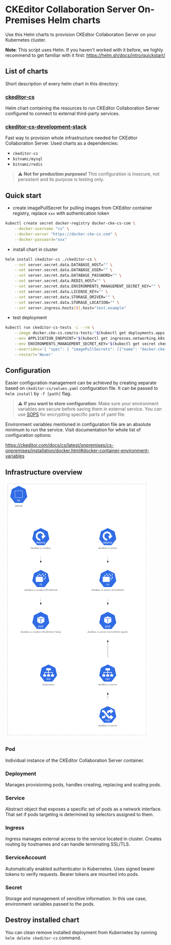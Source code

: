 # CKEditor Collaboration Server On-Premises Helm charts

Use this Helm charts to provision CKEditor Collaboration Server on your
Kubernetes cluster.

**Note**: This script uses Helm. If you haven't worked with it before, we highly
recommend to get familiar with it first: https://helm.sh/docs/intro/quickstart/

## List of charts

Short description of every helm chart in this directory:

### [ckeditor-cs](ckeditor-cs)

Helm chart containing the resources to run CKEditor Collaboration Server
configured to connect to external third-party services.

### [ckeditor-cs-development-stack](ckeditor-cs-development-stack)

Fast way to provision whole infrastructure needed for CKEditor Collaboration
Server. Used charts as a dependencies:
- `ckeditor-cs`
- `bitnami/mysql`
- `bitnami/redis`

>:warning: **Not for production purposes!** This configuration is insecure, not
>persistent and its purpose is testing only.

## Quick start

- create imagePullSecret for pulling images from CKEditor container registry,
  replace `xxx` with authentication token
```sh
kubectl create secret docker-registry docker-cke-cs-com \
    --docker-username "cs" \
    --docker-server "https://docker.cke-cs.com" \
    --docker-password="xxx"
```

- install chart in cluster
```sh
helm install ckeditor-cs ./ckeditor-cs \
    --set server.secret.data.DATABASE_HOST="" \
    --set server.secret.data.DATABASE_USER="" \
    --set server.secret.data.DATABASE_PASSWORD="" \
    --set server.secret.data.REDIS_HOST="" \
    --set server.secret.data.ENVIRONMENTS_MANAGEMENT_SECRET_KEY="" \
    --set server.secret.data.LICENSE_KEY="" \
    --set server.secret.data.STORAGE_DRIVER="" \
    --set server.secret.data.STORAGE_LOCATION="" \
    --set server.ingress.hosts[0].host="test.example"
```

- test deployment
```sh
kubectl run ckeditor-cs-tests -i --rm \
    --image docker.cke-cs.com/cs-tests:"$(kubectl get deployments.apps ckeditor-cs-server -o json | jq -r '.spec.template.spec.containers[0].image' | sed 's/.*://')" \
    --env APPLICATION_ENDPOINT="$(kubectl get ingresses.networking.k8s.io ckeditor-cs-server -o json | jq -r '.spec.rules[0].host' | sed 's|^|http://|')" \
    --env ENVIRONMENTS_MANAGEMENT_SECRET_KEY="$(kubectl get secret ckeditor-cs-server -o json | jq -r '.data.ENVIRONMENTS_MANAGEMENT_SECRET_KEY' | base64 -d)" \
    --overrides='{ "spec": { "imagePullSecrets": [{"name": "docker-cke-cs-com"}] } }' \
    --restart='Never'
```

## Configuration

Easier configuration management can be achieved by creating separate based on
`ckeditor-cs/values.yaml` configuration file. It can be passed to `helm install`
by `-f [path]` flag.

> :warning: **If you want to store configuration**: Make sure your environment
> variables are secure before saving them in external service. You can use
> [SOPS](https://github.com/mozilla/sops) for encrypting specific parts of yaml
> file.

Environment variables mentioned in configuration file are an absolute minimum to
run the service. Visit documentation for whole list of configuration options:

https://ckeditor.com/docs/cs/latest/onpremises/cs-onpremises/installation/docker.html#docker-container-environment-variables

## Infrastructure overview

![CKEditor-cs helm chart diagram](diagram.jpg)

### Pod

Individual instance of the CKEditor Collaboration Server container.

### Deployment

Manages provisioning pods, handles creating, replacing and scaling pods.

### Service

Abstract object that exposes a specific set of pods as a network interface. That
set if pods targeting is determined by selectors assigned to them.

### Ingress

Ingress manages external access to the service located in cluster. Creates
routing by hostnames and can handle terminating SSL/TLS.

### ServiceAccount

Automatically enabled authenticator in Kubernetes. Uses signed bearer tokens to
verify requests. Bearer tokens are mounted into pods.

### Secret

Storage and management of sensitive information. In this use case, environment
variables passed to the pods.

## Destroy installed chart
You can clean remove installed deployment from Kubernetes by running `helm
delete ckeditor-cs` command.

